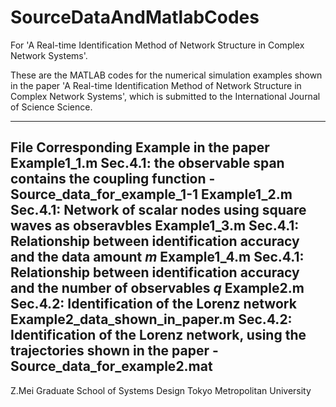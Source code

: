 # SourceDataAndMatlabCodes
For 'A Real-time Identification Method of Network Structure in Complex Network Systems'.

These are the MATLAB codes for the numerical simulation examples shown in the paper 
'A Real-time Identification Method of Network Structure in Complex Network Systems',
which is submitted to the International Journal of Science Science. 

----------------------
File                              Corresponding Example in the paper
Example1_1.m                      Sec.4.1: the observable span contains the coupling function
  -Source_data_for_example_1-1
Example1_2.m                      Sec.4.1: Network of scalar nodes using square waves as obseravbles
Example1_3.m                      Sec.4.1: Relationship between identification accuracy and the data amount $m$ 
Example1_4.m                      Sec.4.1: Relationship between identification accuracy and the number of observables $q$ 
Example2.m                        Sec.4.2: Identification of the Lorenz network 
Example2_data_shown_in_paper.m    Sec.4.2: Identification of the Lorenz network, using the trajectories shown in the paper
  -Source_data_for_example2.mat
----------------------

Z.Mei 
Graduate School of Systems Design
Tokyo Metropolitan University
